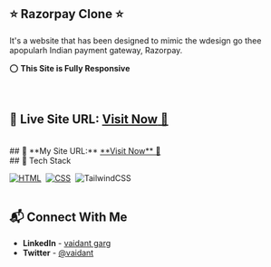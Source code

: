 ## ⭐ Razorpay Clone ⭐

It's a website that has been designed to mimic the wdesign go thee  apopularh Indian payment gateway, Razorpay.

⭕ **This Site is Fully Responsive**   
<br>
<br>

## 📌 **Live Site URL:** <a href="https://razorpay-copy.netlify.app/">**Visit Now** 🚀</a>

<br>
## 📌 **My Site URL:** <a href="https://vaidantgarg60.github.io/razorpay-clone/">**Visit Now** 🚀</a>

<br>
## 📌 Tech Stack

[![HTML](https://img.shields.io/badge/html5%20-%23E34F26.svg?&style=for-the-badge&logo=html5&logoColor=white)](https://github.com/vaidantgarg60)&nbsp;
[![CSS](https://img.shields.io/badge/css3%20-%231572B6.svg?&style=for-the-badge&logo=css3&logoColor=white)](https://github.com/vaidantgarg60)&nbsp;
<img alt="TailwindCSS" src="https://img.shields.io/badge/Tailwind_CSS-38B2AC?style=for-the-badge&logo=tailwind-css&logoColor=white"/>&nbsp;
<br>
<br>

## 📬 Connect With Me

- **LinkedIn** - [vaidant garg](https://www.linkedin.com/in/vaidant-garg-b10796247/)
- **Twitter** - [@vaidant](https://twitter.com/)
